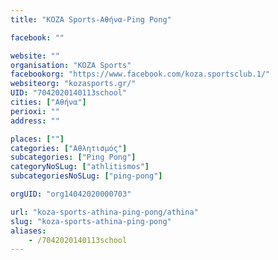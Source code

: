 ```yaml
---
title: "KOZA Sports-Αθήνα-Ping Pong"

facebook: ""

website: ""
organisation: "KOZA Sports"
facebookorg: "https://www.facebook.com/koza.sportsclub.1/"
websiteorg: "kozasports.gr/"
UID: "7042020140113school"
cities: ["Αθήνα"]
perioxi: ""
address: ""

places: [""]
categories: ["Αθλητισμός"]
subcategories: ["Ping Pong"]
categoryNoSLug: ["athlitismos"]
subcategoriesNoSLug: ["ping-pong"]

orgUID: "org14042020000703"

url: "koza-sports-athina-ping-pong/athina"
slug: "koza-sports-athina-ping-pong"
aliases:
    - /7042020140113school
---
```





